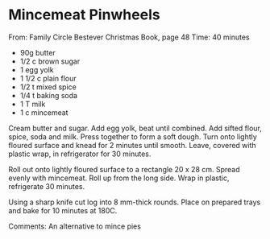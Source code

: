 # Mincemeat Pinwheels
From: Family Circle Bestever Christmas Book, page 48
Time: 40 minutes

* 90g butter
* 1/2 c brown sugar
* 1 egg yolk
* 1 1/2 c plain flour
* 1/2 t mixed spice
* 1/4 t baking soda
* 1 T milk
* 1 c mincemeat

Cream butter and sugar.  Add egg yolk, beat until combined.  Add sifted flour, spice, soda and milk.  Press together to form a soft dough.  Turn onto lightly floured surface and knead for 2 minutes until smooth.  Leave, covered with plastic wrap, in refrigerator for 30 minutes.

Roll out onto lightly floured surface to a rectangle 20 x 28 cm.  Spread evenly with mincemeat.  Roll up from the long side.  Wrap in plastic, refrigerate 30  minutes.

Using a sharp knife cut log into 8 mm-thick rounds.  Place on prepared trays and bake for 10 minutes at 180C.

Comments: An alternative to mince pies

